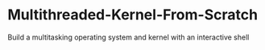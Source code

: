 # Multithreaded-Kernel-From-Scratch
Build a multitasking operating system and kernel with an interactive shell

